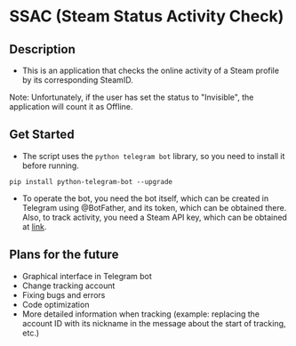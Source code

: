 # SSAC (Steam Status Activity Check)

## Description

- This is an application that checks the online activity of a Steam profile by its corresponding SteamID.

Note: Unfortunately, if the user has set the status to "Invisible", the application will count it as Offline.


## Get Started

- The script uses the `python telegram bot` library, so you need to install it before running.

```pip install python-telegram-bot --upgrade```

- To operate the bot, you need the bot itself, which can be created in Telegram using @BotFather, and its token, which can be obtained there. Also, to track activity, you need a Steam API key, which can be obtained at [link](https://steamcommunity.com/dev/apikey).

## Plans for the future

- Graphical interface in Telegram bot
- Change tracking account
- Fixing bugs and errors
- Code optimization
- More detailed information when tracking (example: replacing the account ID with its nickname in the message about the start of tracking, etc.)
